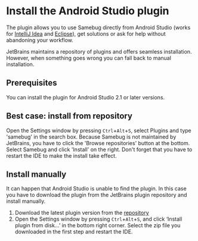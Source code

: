 # Install the Android Studio plugin

The plugin allows you to use Samebug directly from Android Studio (works for [IntelliJ Idea](/guide/integration/intellij-idea/install) and [Eclipse](/guide/integration/eclipse)),
get solutions or ask for help without abandoning your workflow.

JetBrains maintains a repository of plugins and offers seamless installation. However, when
something goes wrong you can fall back to manual installation.

## Prerequisites

You can install the plugin for Android Studio 2.1 or later versions.

## Best case: install from repository

Open the Settings window by pressing `Ctrl`+`Alt`+`S`, select Plugins and type 'samebug'
in the search box. Because Samebug is not maintained by JetBrains, you have to click the
'Browse repositories' button at the bottom. Select Samebug and click 'Install' on the right.
Don't forget that you have to restart the IDE to make the install take effect.

## Install manually

It can happen that Android Studio is unable to find the plugin. In this case you have to download
the plugin from the JetBrains plugin repository and install manually.

1. Download the latest plugin version from the [repository](https://plugins.jetbrains.com/plugin/9380-samebug)
2. Open the Settings window by pressing `Ctrl`+`Alt`+`S`, and click ‘Install plugin from disk…’ in the bottom right corner.
Select the zip file you downloaded in the first step and restart the IDE.
